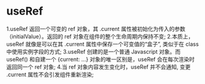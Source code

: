 # useRef

1.useRef 返回一个可变的 ref 对象，其 .current 属性被初始化为传入的参数（initialValue）。返回的 ref 对象在组件的整个生命周期内保持不变;
2.本质上，useRef 就像是可以在其 .current 属性中保存一个可变值的“盒子”, 类似于在 class 中使用实例字段的方式;
3.useRef 创建的是一个普通 Javascript 对象。而 useRef() 和自建一个 {current: ...} 对象的唯一区别是，useRef 会在每次渲染时返回同一个 ref 对象;
4.当 ref 对象内容发生变化时，useRef 并不会通知, 变更 .current 属性不会引发组件重新渲染;